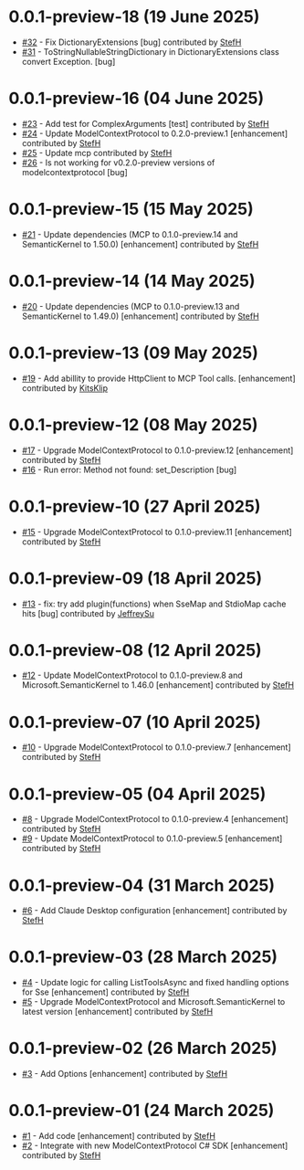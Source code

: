 # 0.0.1-preview-18 (19 June 2025)
- [#32](https://github.com/StefH/McpDotNet.Extensions.SemanticKernel/pull/32) - Fix DictionaryExtensions [bug] contributed by [StefH](https://github.com/StefH)
- [#31](https://github.com/StefH/McpDotNet.Extensions.SemanticKernel/issues/31) - ToStringNullableStringDictionary in DictionaryExtensions class convert Exception. [bug]

# 0.0.1-preview-16 (04 June 2025)
- [#23](https://github.com/StefH/McpDotNet.Extensions.SemanticKernel/pull/23) - Add test for ComplexArguments [test] contributed by [StefH](https://github.com/StefH)
- [#24](https://github.com/StefH/McpDotNet.Extensions.SemanticKernel/pull/24) - Update ModelContextProtocol to 0.2.0-preview.1 [enhancement] contributed by [StefH](https://github.com/StefH)
- [#25](https://github.com/StefH/McpDotNet.Extensions.SemanticKernel/pull/25) - Update mcp contributed by [StefH](https://github.com/StefH)
- [#26](https://github.com/StefH/McpDotNet.Extensions.SemanticKernel/issues/26) - Is not working for v0.2.0-preview versions of modelcontextprotocol [bug]

# 0.0.1-preview-15 (15 May 2025)
- [#21](https://github.com/StefH/McpDotNet.Extensions.SemanticKernel/pull/21) - Update dependencies (MCP to 0.1.0-preview.14 and SemanticKernel to 1.50.0) [enhancement] contributed by [StefH](https://github.com/StefH)

# 0.0.1-preview-14 (14 May 2025)
- [#20](https://github.com/StefH/McpDotNet.Extensions.SemanticKernel/pull/20) - Update dependencies (MCP to 0.1.0-preview.13 and SemanticKernel to 1.49.0) [enhancement] contributed by [StefH](https://github.com/StefH)

# 0.0.1-preview-13 (09 May 2025)
- [#19](https://github.com/StefH/McpDotNet.Extensions.SemanticKernel/pull/19) - Add abillity to provide HttpClient to MCP Tool calls. [enhancement] contributed by [KitsKlip](https://github.com/KitsKlip)

# 0.0.1-preview-12 (08 May 2025)
- [#17](https://github.com/StefH/McpDotNet.Extensions.SemanticKernel/pull/17) - Upgrade ModelContextProtocol to 0.1.0-preview.12 [enhancement] contributed by [StefH](https://github.com/StefH)
- [#16](https://github.com/StefH/McpDotNet.Extensions.SemanticKernel/issues/16) - Run error: Method not found: set_Description [bug]

# 0.0.1-preview-10 (27 April 2025)
- [#15](https://github.com/StefH/McpDotNet.Extensions.SemanticKernel/pull/15) - Upgrade ModelContextProtocol to 0.1.0-preview.11 [enhancement] contributed by [StefH](https://github.com/StefH)

# 0.0.1-preview-09 (18 April 2025)
- [#13](https://github.com/StefH/McpDotNet.Extensions.SemanticKernel/pull/13) - fix: try add plugin(functions) when SseMap and StdioMap cache hits [bug] contributed by [JeffreySu](https://github.com/JeffreySu)

# 0.0.1-preview-08 (12 April 2025)
- [#12](https://github.com/StefH/McpDotNet.Extensions.SemanticKernel/pull/12) - Update ModelContextProtocol to 0.1.0-preview.8 and Microsoft.SemanticKernel to 1.46.0 [enhancement] contributed by [StefH](https://github.com/StefH)

# 0.0.1-preview-07 (10 April 2025)
- [#10](https://github.com/StefH/McpDotNet.Extensions.SemanticKernel/pull/10) - Upgrade ModelContextProtocol to 0.1.0-preview.7 [enhancement] contributed by [StefH](https://github.com/StefH)

# 0.0.1-preview-05 (04 April 2025)
- [#8](https://github.com/StefH/McpDotNet.Extensions.SemanticKernel/pull/8) - Upgrade ModelContextProtocol to 0.1.0-preview.4 [enhancement] contributed by [StefH](https://github.com/StefH)
- [#9](https://github.com/StefH/McpDotNet.Extensions.SemanticKernel/pull/9) - Update ModelContextProtocol to 0.1.0-preview.5 [enhancement] contributed by [StefH](https://github.com/StefH)

# 0.0.1-preview-04 (31 March 2025)
- [#6](https://github.com/StefH/McpDotNet.Extensions.SemanticKernel/pull/6) - Add Claude Desktop configuration [enhancement] contributed by [StefH](https://github.com/StefH)

# 0.0.1-preview-03 (28 March 2025)
- [#4](https://github.com/StefH/McpDotNet.Extensions.SemanticKernel/pull/4) - Update logic for calling ListToolsAsync and fixed handling options for Sse [enhancement] contributed by [StefH](https://github.com/StefH)
- [#5](https://github.com/StefH/McpDotNet.Extensions.SemanticKernel/pull/5) - Upgrade ModelContextProtocol and Microsoft.SemanticKernel to latest version [enhancement] contributed by [StefH](https://github.com/StefH)

# 0.0.1-preview-02 (26 March 2025)
- [#3](https://github.com/StefH/McpDotNet.Extensions.SemanticKernel/pull/3) - Add Options [enhancement] contributed by [StefH](https://github.com/StefH)

# 0.0.1-preview-01 (24 March 2025)
- [#1](https://github.com/StefH/McpDotNet.Extensions.SemanticKernel/pull/1) - Add code [enhancement] contributed by [StefH](https://github.com/StefH)
- [#2](https://github.com/StefH/McpDotNet.Extensions.SemanticKernel/pull/2) - Integrate with new ModelContextProtocol C# SDK [enhancement] contributed by [StefH](https://github.com/StefH)

